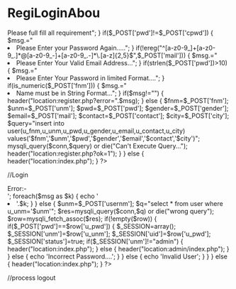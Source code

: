 # RegiLoginAbou

<?php
	require('includes/config.php');
	
	if(!empty($_POST))
	{
		$msg="";
		
		if(empty($_POST['fnm']) || empty($_POST['unm']) || empty($_POST['gender']) || empty($_POST['pwd']) || empty($_POST['cpwd']) || empty($_POST['mail'])||empty($_POST['city']))
		{
			$msg.="<li>Please full fill all requirement";
		}
		
		if($_POST['pwd']!=$_POST['cpwd'])
		{
			$msg.="<li>Please Enter your Password Again.....";
		}
		
		if(!ereg("^[a-z0-9_]+[a-z0-9_.]*@[a-z0-9_-]+[a-z0-9_.-]*\.[a-z]{2,5}$",$_POST['mail']))
		{
			$msg.="<li>Please Enter Your Valid Email Address...";
		}
		
		
		if(strlen($_POST['pwd'])>10)
		{
			$msg.="<li>Please Enter Your Password in limited Format....";
		}
		
		if(is_numeric($_POST['fnm']))
		{
			$msg.="<li>Name must be in String Format...";
		}
		
		if($msg!="")
		{
			header("location:register.php?error=".$msg);
		}
		else
		{
			$fnm=$_POST['fnm'];
			$unm=$_POST['unm'];
			$pwd=$_POST['pwd'];
			$gender=$_POST['gender'];
			$email=$_POST['mail'];
			$contact=$_POST['contact'];
			$city=$_POST['city'];
			
			
		
			
			
			$query="insert into user(u_fnm,u_unm,u_pwd,u_gender,u_email,u_contact,u_city)
			values('$fnm','$unm','$pwd','$gender','$email','$contact','$city')";
			
			mysqli_query($conn,$query) or die("Can't Execute Query...");
			header("location:register.php?ok=1");
		}
	}
	else
	{
		header("location:index.php");
	}
?>

//Login

<?php session_start();

require('includes/config.php');
	
	if(!empty($_POST))
	{
		$msg="";
		
		if(empty($_POST['usernm']))
		{
			$msg[]="No such User";
		}
		
		if(empty($_POST['pwd']))
		{
			$msg[]="Password Incorrect........";
		}
		
		
		if(!empty($msg))
		{
			echo '<b>Error:-</b><br>';
			
			foreach($msg as $k)
			{
				echo '<li>'.$k;
			}
		}
		else
		{
			
			
	
			
			$unm=$_POST['usernm'];
			
			$q="select * from user where u_unm='$unm'";
			
			$res=mysqli_query($conn,$q) or die("wrong query");
			
			$row=mysqli_fetch_assoc($res);
			
			if(!empty($row))
			{
				if($_POST['pwd']==$row['u_pwd'])
				{
					$_SESSION=array();
					$_SESSION['unm']=$row['u_unm'];
					$_SESSION['uid']=$row['u_pwd'];
					$_SESSION['status']=true;
					
					if($_SESSION['unm']!="admin")
					{
						header("location:index.php");
					}
					else
					{
						header("location:admin/index.php");
					}
				}
				
				else
				{
					echo 'Incorrect Password....';
				}
			}
			else
			{
				echo 'Invalid User';
			}
		}
	
	}
	else
	{
		header("location:index.php");
	}
			
?>

//process logout

<?php session_start();

		$_SESSION=array();		//session_destroy();
						
		header("location:index.php");
	
					
?>



	
	
	


